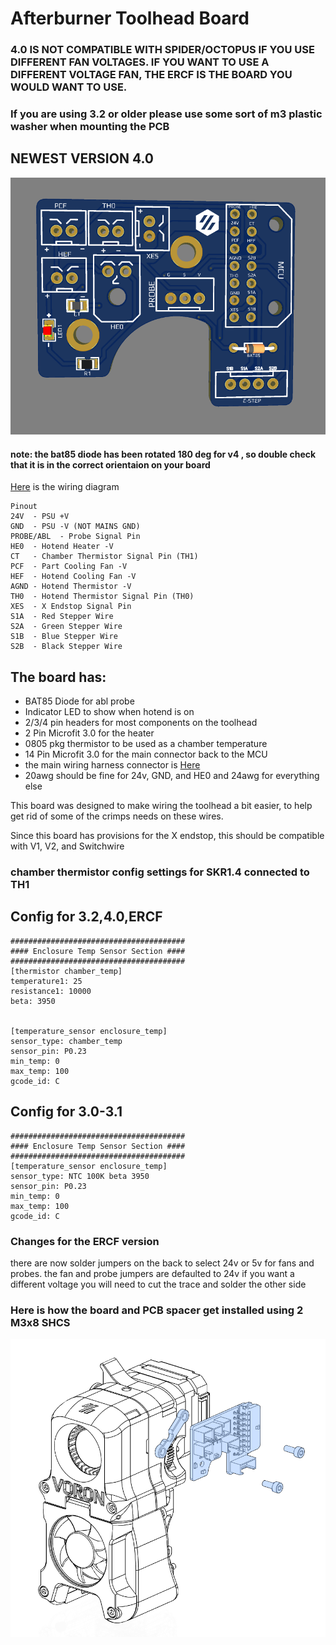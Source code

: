 
# Afterburner Toolhead Board #

### 4.0 IS NOT COMPATIBLE WITH SPIDER/OCTOPUS IF YOU USE DIFFERENT FAN VOLTAGES. IF YOU WANT TO USE A DIFFERENT VOLTAGE FAN, THE ERCF IS THE BOARD YOU WOULD WANT TO USE.

### If you are using 3.2 or older please use some sort of m3 plastic washer when mounting the PCB 

## NEWEST VERSION 4.0 
![PCB](Images/Rev4.0/1.png)
#### note: the bat85 diode has been rotated 180 deg for v4 , so double check that it is in the correct orientaion on your board 

 [Here](Images/Rev3.2/wiringDiagram.png) is the wiring diagram
 
    Pinout 
    24V  - PSU +V 
    GND  - PSU -V (NOT MAINS GND)
    PROBE/ABL  - Probe Signal Pin
    HE0  - Hotend Heater -V
    CT   - Chamber Thermistor Signal Pin (TH1)
    PCF  - Part Cooling Fan -V
    HEF  - Hotend Cooling Fan -V
    AGND - Hotend Thermistor -V
    TH0  - Hotend Thermistor Signal Pin (TH0)
    XES  - X Endstop Signal Pin 
    S1A  - Red Stepper Wire
    S2A  - Green Stepper Wire
    S1B  - Blue Stepper Wire
    S2B  - Black Stepper Wire 


## The board has: ##
 - BAT85 Diode for abl probe
 - Indicator LED to show when hotend is on
 - 2/3/4 pin headers for most components on the toolhead
 - 2 Pin Microfit 3.0 for the heater
 - 0805 pkg thermistor to be used as a chamber temperature 
 - 14 Pin Microfit 3.0 for the main connector back to the MCU 
 - the main wiring harness connector is [Here](https://www.molex.com/molex/products/part-detail/crimp_housings/0430251400)
 - 20awg should be fine for 24v, GND, and HE0 and 24awg for everything else 
  
This board was designed to make wiring the toolhead a bit easier, to help get rid of some of the crimps needs on these wires. 


Since this board has provisions for the X endstop, this should be compatible with V1, V2, and Switchwire

### chamber thermistor config settings for SKR1.4 connected to TH1
 ## Config for 3.2,4.0,ERCF
    #######################################
    #### Enclosure Temp Sensor Section ####
    #######################################
    [thermistor chamber_temp]
    temperature1: 25
    resistance1: 10000
    beta: 3950
    
	
	[temperature_sensor enclosure_temp]
    sensor_type: chamber_temp
    sensor_pin: P0.23
    min_temp: 0
    max_temp: 100
    gcode_id: C
	

 ## Config for 3.0-3.1
    #######################################
    #### Enclosure Temp Sensor Section ####
    #######################################
    [temperature_sensor enclosure_temp]
    sensor_type: NTC 100K beta 3950
    sensor_pin: P0.23
    min_temp: 0
    max_temp: 100
    gcode_id: C


### Changes for the ERCF version
 there are now solder jumpers on the back to select 24v or 5v for fans and probes. the fan and probe jumpers are defaulted to 24v if you want a different voltage you will need to cut the trace and solder the other side
 

### Here is how the board and PCB spacer get installed using 2 M3x8 SHCS
![Mounting](Images/Installation.png)

